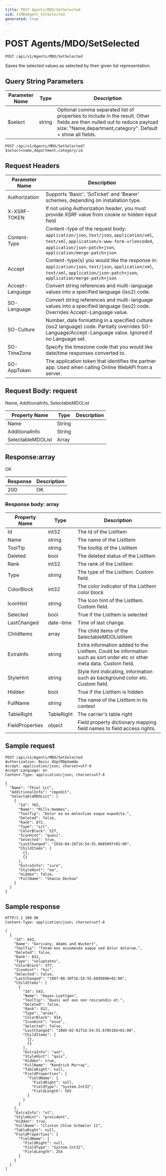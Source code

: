 ```yaml
---
title: POST Agents/MDO/SetSelected
uid: v1MDOAgent_SetSelected
generated: true
---
```


# POST Agents/MDO/SetSelected

```http
POST /api/v1/Agents/MDO/SetSelected
```

Saves the selected values as selected by their given list representation.







## Query String Parameters

| Parameter Name | Type |  Description |
|----------------|------|--------------|
| $select | string |  Optional comma separated list of properties to include in the result. Other fields are then nulled out to reduce payload size: "Name,department,category". Default = show all fields. |

```http
POST /api/v1/Agents/MDO/SetSelected?$select=name,department,category/id
```


## Request Headers

| Parameter Name | Description |
|----------------|-------------|
| Authorization  | Supports 'Basic', 'SoTicket' and 'Bearer' schemes, depending on installation type. |
| X-XSRF-TOKEN   | If not using Authorization header, you must provide XSRF value from cookie or hidden input field |
| Content-Type | Content-type of the request body: `application/json`, `text/json`, `application/xml`, `text/xml`, `application/x-www-form-urlencoded`, `application/json-patch+json`, `application/merge-patch+json` |
| Accept         | Content-type(s) you would like the response in: `application/json`, `text/json`, `application/xml`, `text/xml`, `application/json-patch+json`, `application/merge-patch+json` |
| Accept-Language | Convert string references and multi-language values into a specified language (iso2) code. |
| SO-Language | Convert string references and multi-language values into a specified language (iso2) code. Overrides Accept-Language value. |
| SO-Culture | Number, date formatting in a specified culture (iso2 language) code. Partially overrides SO-Language/Accept-Language value. Ignored if no Language set. |
| SO-TimeZone | Specify the timezone code that you would like date/time responses converted to. |
| SO-AppToken | The application token that identifies the partner app. Used when calling Online WebAPI from a server. |

## Request Body: request 

Name, AdditionalInfo, SelectableMDOList 

| Property Name | Type |  Description |
|----------------|------|--------------|
| Name | String |  |
| AdditionalInfo | String |  |
| SelectableMDOList | Array |  |

## Response:array

OK

| Response | Description |
|----------------|-------------|
| 200 | OK |

### Response body: array

| Property Name | Type |  Description |
|----------------|------|--------------|
| Id | int32 | The Id of the ListItem |
| Name | string | The name of the ListItem |
| ToolTip | string | The tooltip of the ListItem |
| Deleted | bool | The deleted status of the ListItem |
| Rank | int32 | The rank of the ListItem |
| Type | string | The type of the ListItem. Custom field. |
| ColorBlock | int32 | The color indicator of the ListItem color block |
| IconHint | string | The Icon hint of the ListItem. Custom field. |
| Selected | bool | True if the ListItem is selected |
| LastChanged | date-time | Time of last change. |
| ChildItems | array | The child items of the SelectableMDOListItem |
| ExtraInfo | string | Extra information added to the ListItem. Could be information such as sort order etc or other meta data. Custom field. |
| StyleHint | string | Style hint indicating, information such as background color etc. Custom field. |
| Hidden | bool | True if the ListItem is hidden |
| FullName | string | The name of the ListItem in its context |
| TableRight | TableRight | The carrier's table right |
| FieldProperties | object | Field property dictionary mapping field names to field access rights. |

## Sample request

```http!
POST /api/v1/Agents/MDO/SetSelected
Authorization: Basic dGplMDpUamUw
Accept: application/json; charset=utf-8
Accept-Language: en
Content-Type: application/json; charset=utf-8

{
  "Name": "Thiel LLC",
  "AdditionalInfo": "impedit",
  "SelectableMDOList": [
    {
      "Id": 765,
      "Name": "Mills-Hammes",
      "ToolTip": "Dolor ea ea molestiae eaque expedita.",
      "Deleted": false,
      "Rank": 872,
      "Type": "sit",
      "ColorBlock": 527,
      "IconHint": "quasi",
      "Selected": true,
      "LastChanged": "2016-04-26T16:54:55.6685097+02:00",
      "ChildItems": [
        {},
        {}
      ],
      "ExtraInfo": "iure",
      "StyleHint": "ea",
      "Hidden": false,
      "FullName": "Shanie Deckow"
    }
  ]
}
```

## Sample response

```http_
HTTP/1.1 200 OK
Content-Type: application/json; charset=utf-8

[
  {
    "Id": 642,
    "Name": "Gorczany, Adams and Wuckert",
    "ToolTip": "Totam eos assumenda eaque sed dolor dolorum.",
    "Deleted": false,
    "Rank": 631,
    "Type": "voluptates",
    "ColorBlock": 377,
    "IconHint": "hic",
    "Selected": false,
    "LastChanged": "1997-08-30T16:54:55.6695098+02:00",
    "ChildItems": [
      {
        "Id": 543,
        "Name": "Hayes-Luettgen",
        "ToolTip": "Quasi aut eos non reiciendis et.",
        "Deleted": false,
        "Rank": 812,
        "Type": "animi",
        "ColorBlock": 914,
        "IconHint": "esse",
        "Selected": false,
        "LastChanged": "2005-02-01T16:54:55.6705102+01:00",
        "ChildItems": [
          {},
          {}
        ],
        "ExtraInfo": "aut",
        "StyleHint": "quis",
        "Hidden": true,
        "FullName": "Kendrick Murray",
        "TableRight": null,
        "FieldProperties": {
          "fieldName": {
            "FieldRight": null,
            "FieldType": "System.Int32",
            "FieldLength": 565
          }
        }
      }
    ],
    "ExtraInfo": "ut",
    "StyleHint": "provident",
    "Hidden": true,
    "FullName": "Clinton Chloe Schmeler II",
    "TableRight": null,
    "FieldProperties": {
      "fieldName": {
        "FieldRight": null,
        "FieldType": "System.Int32",
        "FieldLength": 254
      }
    }
  }
]
```